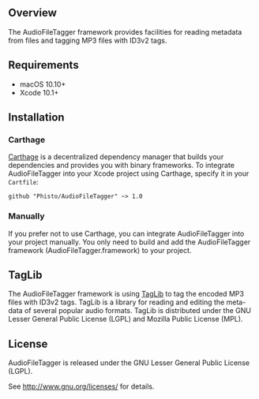 ## Overview

The AudioFileTagger framework provides facilities for reading metadata from files and tagging MP3 files with ID3v2 tags.


## Requirements

- macOS 10.10+
- Xcode 10.1+


## Installation

### Carthage

[Carthage](https://github.com/Carthage/Carthage) is a decentralized dependency manager that builds your dependencies and provides you with binary frameworks. To integrate AudioFileTagger into your Xcode project using Carthage, specify it in your `Cartfile`:

```ogdl
github "Phisto/AudioFileTagger" ~> 1.0
```

### Manually

If you prefer not to use Carthage, you can integrate AudioFileTagger into your project manually.
You only need to build and add the AudioFileTagger framework (AudioFileTagger.framework) to your project. 


## TagLib

The AudioFileTagger framework is using [TagLib](https://taglib.org/) to tag the encoded MP3 files with ID3v2 tags.
TagLib is a library for reading and editing the meta-data of several popular audio formats. TagLib is distributed under the GNU Lesser General Public License (LGPL) and Mozilla Public License (MPL). 


## License

AudioFileTagger is released under the GNU Lesser General Public License (LGPL). 

See <http://www.gnu.org/licenses/> for details.





